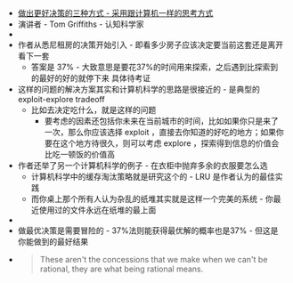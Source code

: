 - [做出更好决策的三种方式 - 采用跟计算机一样的思考方式](https://www.ted.com/talks/tom_griffiths_3_ways_to_make_better_decisions_by_thinking_like_a_computer?language=zh-tw)  
- 演讲者 - Tom Griffiths - 认知科学家  
-  
- 作者从悉尼租房的决策开始引入 - 即看多少房子应该决定要当前这套还是离开看下一套  
	- 答案是 37% - 大致意思是要花37%的时间用来探索，之后遇到比探索到的最好的好的就停下来 具体待考证  
- 这样的问题的解决方案其实和计算机科学的思路是很接近的 - 是典型的 exploit-explore tradeoff  
	- 比如去决定吃什么，就是这样的问题  
		- 要考虑的因素还包括你未来在当前城市的时间，比如如果你只是来了一次，那么你应该选择 exploit ，直接去你知道的好吃的地方；如果你要在这个地方待很久，则可以考虑 explore ，探索得到信息的价值会比吃一顿饭的价值高  
- 作者还举了另一个计算机科学的例子 - 在衣柜中抛弃多余的衣服要怎么选  
	- 计算机科学中的缓存淘汰策略就是研究这个的 - LRU 是作者认为的最佳实践  
	- 而你桌上那个所有人认为杂乱的纸堆其实就是这样一个完美的系统 - 你最近使用过的文件永远在纸堆的最上面  
-  
- 做最优决策是需要冒险的 - 37%法则能获得最优解的概率也是37% - 但这是你能做到的最好结果  
-  
  > These aren't the concessions that we make when we can't be rational, they are what being rational means.  
